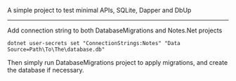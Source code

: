 
A simple project to test minimal APIs, SQLite, Dapper and DbUp

---
Add connection string to both DatabaseMigrations and Notes.Net projects

`dotnet user-secrets set "ConnectionStrings:Notes" "Data Source=Path\To\The\database.db"`

Then simply run DatabaseMigrations project to apply migrations, and create the database if necessary.
